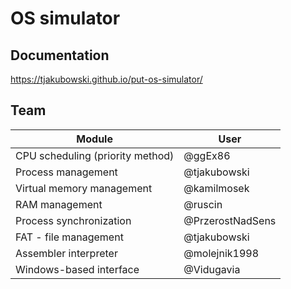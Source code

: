 # OS simulator
## Documentation
https://tjakubowski.github.io/put-os-simulator/

## Team
| Module                           | User             |
| -------------------------------- | ---------------- |
| CPU scheduling (priority method) | @ggEx86          |
| Process management               | @tjakubowski     |
| Virtual memory management        | @kamilmosek      |
| RAM management                   | @ruscin          |
| Process synchronization          | @PrzerostNadSens |
| FAT - file management            | @tjakubowski     |
| Assembler interpreter            | @molejnik1998    |
| Windows-based interface          | @Vidugavia       |